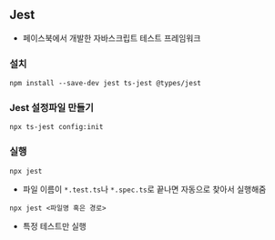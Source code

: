## Jest

- 페이스북에서 개발한 자바스크립트 테스트 프레임워크

### 설치

```
npm install --save-dev jest ts-jest @types/jest
```

### Jest 설정파일 만들기
```
npx ts-jest config:init
```

### 실행
```
npx jest
```
- 파일 이름이 `*.test.ts`나 `*.spec.ts`로 끝나면 자동으로 찾아서 실행해줌

```
npx jest <파일명 혹은 경로>
```
- 특정 테스트만 실행